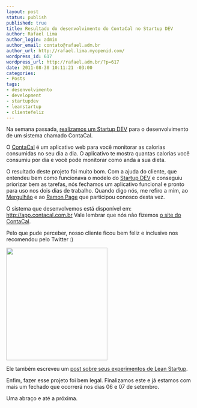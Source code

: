 ```yaml
--- 
layout: post
status: publish
published: true
title: Resultado do desenvolvimento do ContaCal no Startup DEV
author: Rafael Lima
author_login: admin
author_email: contato@rafael.adm.br
author_url: http://rafael.lima.myopenid.com/
wordpress_id: 617
wordpress_url: http://rafael.adm.br/?p=617
date: 2011-08-30 10:11:21 -03:00
categories: 
- Posts
tags: 
- desenvolvimento
- development
- startupdev
- leanstartup
- clientefeliz
---
```

Na semana passada, <a href="http://rafael.adm.br/p/startup-dev-da-vez-contacal/">realizamos um Startup DEV</a> para o desenvolvimento de um sistema chamado ContaCal.

O <a href="http://www.contacal.com.br/">ContaCal</a> &eacute; um aplicativo web para voc&ecirc; monitorar as calorias consumidas no seu dia a dia. O aplicativo te mostra quantas calorias voc&ecirc; consumiu por dia e voc&ecirc; pode monitorar como anda a sua dieta.

O resultado deste projeto foi muito bom. Com a ajuda do cliente, que entendeu bem como funcionava o modelo do <a href="http://startupdev.com.br">Startup DEV</a> e conseguiu priorizar bem as tarefas, n&oacute;s fechamos um aplicativo funcional e pronto para uso nos dois dias de trabalho. Quando digo n&oacute;s, me refiro a mim, ao <a href="http://mergulhao.info">Mergulh&atilde;o</a> e ao <a href="http://ramonpage.com">Ramon Page</a> que participou conosco desta vez.

O sistema que desenvolvemos est&aacute; dispon&iacute;vel em: <a href="http://app.contacal.com.br">http://app.contacal.com.br</a>
Vale lembrar que n&oacute;s n&atilde;o fizemos <a href="http://www.contacal.com.br/">o site do ContaCal</a>.

Pelo que pude perceber, nosso cliente ficou bem feliz e inclusive nos recomendou pelo Twitter :)

<a href="http://rafael.adm.br/wp-content/uploads/2011/08/Screen-shot-2011-08-30-at-10.02.56-AM.png"><img src="http://rafael.adm.br/wp-content/uploads/2011/08/Screen-shot-2011-08-30-at-10.02.56-AM-269x300.png" alt="" title="Tweet do Joca" width="269" height="300" class="aligncenter size-medium wp-image-619" /></a>

Ele tamb&eacute;m escreveu um <a href="http://www.jocaonstuff.com/2011/08/lean-startup-validation-experiment-phase-2/">post sobre seus experimentos de Lean Startup</a>.

Enfim, fazer esse projeto foi bem legal. Finalizamos este e j&aacute; estamos com mais um fechado que ocorrer&aacute; nos dias 06 e 07 de setembro.

Uma abra&ccedil;o e at&eacute; a pr&oacute;xima.
